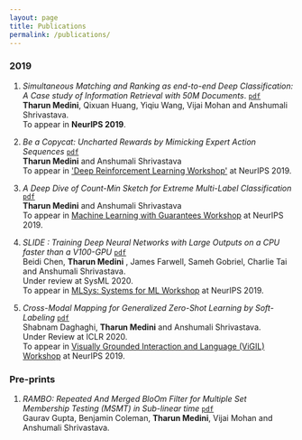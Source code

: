 ```yaml
---
layout: page
title: Publications
permalink: /publications/
---
```


### 2019

1. _Simultaneous Matching and Ranking as end-to-end Deep Classification: A Case study of Information Retrieval with 50M Documents_. [`pdf`](https://arxiv.org/pdf/1810.04254.pdf) <br/>
__Tharun Medini__, Qixuan Huang, Yiqiu Wang, Vijai Mohan and Anshumali Shrivastava. <br/>
To appear in __NeurIPS 2019__.

2. _Be a Copycat: Uncharted Rewards by Mimicking Expert Action Sequences_ [`pdf`](https://tharun24.github.io/AAAI_Imitation.pdf) <br/>
__Tharun Medini__ and Anshumali Shrivastava <br/>
To appear in ['Deep Reinforcement Learning Workshop'](https://sites.google.com/view/deep-rl-workshop-neurips-2019/home) at NeurIPS 2019. 

3. _A Deep Dive of Count-Min Sketch for Extreme Multi-Label Classification_ [`pdf`](https://openreview.net/pdf?id=S1evKR4KvB) <br/>
__Tharun Medini__ and Anshumali Shrivastava <br/>
To appear in [Machine Learning with Guarantees Workshop](https://sites.google.com/view/mlwithguarantees) at NeurIPS 2019.

4. _SLIDE : Training Deep Neural Networks with Large Outputs on a CPU faster than a V100-GPU_ [`pdf`](https://arxiv.org/pdf/1903.03129.pdf) <br/>
Beidi Chen, __Tharun Medini__ , James Farwell, Sameh Gobriel, Charlie Tai and Anshumali Shrivastava. <br/>
Under review at SysML 2020. <br/>
To appear in [MLSys: Systems for ML Workshop](http://learningsys.org/neurips19/) at NeurIPS 2019.

5. _Cross-Modal Mapping for Generalized Zero-Shot Learning by Soft-Labeling_ [`pdf`](https://openreview.net/pdf?id=B1lmSeHKwB)<br/>
Shabnam Daghaghi, __Tharun Medini__ and Anshumali Shrivastava. <br/>
Under Review at ICLR 2020. <br/>
To appear in [Visually Grounded Interaction and Language (ViGIL) Workshop](https://vigilworkshop.github.io/) at NeurIPS 2019.

### Pre-prints

1. _RAMBO: Repeated And Merged BloOm Filter for Multiple Set Membership Testing (MSMT) in Sub-linear time_ [`pdf`](https://arxiv.org/pdf/1910.02611.pdf) <br/>
Gaurav Gupta, Benjamin Coleman, __Tharun Medini__, Vijai Mohan and Anshumali Shrivastava. <br/>
